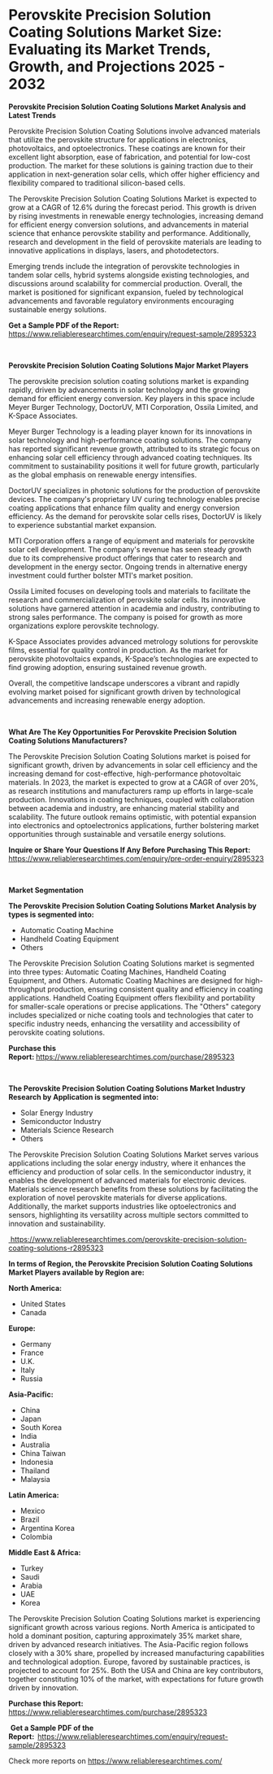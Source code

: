 <p><h1>Perovskite Precision Solution Coating Solutions Market Size: Evaluating its Market Trends, Growth, and Projections 2025 - 2032</h1></p><p><strong>Perovskite Precision Solution Coating Solutions Market Analysis and Latest Trends</strong></p>
<p><p>Perovskite Precision Solution Coating Solutions involve advanced materials that utilize the perovskite structure for applications in electronics, photovoltaics, and optoelectronics. These coatings are known for their excellent light absorption, ease of fabrication, and potential for low-cost production. The market for these solutions is gaining traction due to their application in next-generation solar cells, which offer higher efficiency and flexibility compared to traditional silicon-based cells.</p><p>The Perovskite Precision Solution Coating Solutions Market is expected to grow at a CAGR of 12.6% during the forecast period. This growth is driven by rising investments in renewable energy technologies, increasing demand for efficient energy conversion solutions, and advancements in material science that enhance perovskite stability and performance. Additionally, research and development in the field of perovskite materials are leading to innovative applications in displays, lasers, and photodetectors. </p><p>Emerging trends include the integration of perovskite technologies in tandem solar cells, hybrid systems alongside existing technologies, and discussions around scalability for commercial production. Overall, the market is positioned for significant expansion, fueled by technological advancements and favorable regulatory environments encouraging sustainable energy solutions.</p></p>
<p><strong>Get a Sample PDF of the Report:&nbsp;</strong> <a href="https://www.reliableresearchtimes.com/enquiry/request-sample/2895323?utm_campaign=3520&utm_medium=2&utm_source=Github&utm_content=ia&utm_term=15032025&utm_id=perovskite-precision-solution-coating-solutions">https://www.reliableresearchtimes.com/enquiry/request-sample/2895323</a></p>
<p>&nbsp;</p>
<p><strong>Perovskite Precision Solution Coating Solutions Major Market Players</strong></p>
<p><p>The perovskite precision solution coating solutions market is expanding rapidly, driven by advancements in solar technology and the growing demand for efficient energy conversion. Key players in this space include Meyer Burger Technology, DoctorUV, MTI Corporation, Ossila Limited, and K-Space Associates.</p><p>Meyer Burger Technology is a leading player known for its innovations in solar technology and high-performance coating solutions. The company has reported significant revenue growth, attributed to its strategic focus on enhancing solar cell efficiency through advanced coating techniques. Its commitment to sustainability positions it well for future growth, particularly as the global emphasis on renewable energy intensifies.</p><p>DoctorUV specializes in photonic solutions for the production of perovskite devices. The company's proprietary UV curing technology enables precise coating applications that enhance film quality and energy conversion efficiency. As the demand for perovskite solar cells rises, DoctorUV is likely to experience substantial market expansion.</p><p>MTI Corporation offers a range of equipment and materials for perovskite solar cell development. The company's revenue has seen steady growth due to its comprehensive product offerings that cater to research and development in the energy sector. Ongoing trends in alternative energy investment could further bolster MTI's market position.</p><p>Ossila Limited focuses on developing tools and materials to facilitate the research and commercialization of perovskite solar cells. Its innovative solutions have garnered attention in academia and industry, contributing to strong sales performance. The company is poised for growth as more organizations explore perovskite technology.</p><p>K-Space Associates provides advanced metrology solutions for perovskite films, essential for quality control in production. As the market for perovskite photovoltaics expands, K-Space’s technologies are expected to find growing adoption, ensuring sustained revenue growth.</p><p>Overall, the competitive landscape underscores a vibrant and rapidly evolving market poised for significant growth driven by technological advancements and increasing renewable energy adoption.</p></p>
<p>&nbsp;</p>
<p><strong>What Are The Key Opportunities For Perovskite Precision Solution Coating Solutions Manufacturers?</strong></p>
<p><p>The Perovskite Precision Solution Coating Solutions market is poised for significant growth, driven by advancements in solar cell efficiency and the increasing demand for cost-effective, high-performance photovoltaic materials. In 2023, the market is expected to grow at a CAGR of over 20%, as research institutions and manufacturers ramp up efforts in large-scale production. Innovations in coating techniques, coupled with collaboration between academia and industry, are enhancing material stability and scalability. The future outlook remains optimistic, with potential expansion into electronics and optoelectronics applications, further bolstering market opportunities through sustainable and versatile energy solutions.</p></p>
<p><strong>Inquire or Share Your Questions If Any Before Purchasing This Report:</strong> <a href="https://www.reliableresearchtimes.com/enquiry/pre-order-enquiry/2895323?utm_campaign=3520&utm_medium=2&utm_source=Github&utm_content=ia&utm_term=15032025&utm_id=perovskite-precision-solution-coating-solutions">https://www.reliableresearchtimes.com/enquiry/pre-order-enquiry/2895323</a></p>
<p>&nbsp;</p>
<p><strong>Market Segmentation</strong></p>
<p><strong>The Perovskite Precision Solution Coating Solutions Market Analysis by types is segmented into:</strong></p>
<p><ul><li> Automatic Coating Machine</li><li>Handheld Coating Equipment</li><li>Others </li></ul></p>
<p><p>The Perovskite Precision Solution Coating Solutions market is segmented into three types: Automatic Coating Machines, Handheld Coating Equipment, and Others. Automatic Coating Machines are designed for high-throughput production, ensuring consistent quality and efficiency in coating applications. Handheld Coating Equipment offers flexibility and portability for smaller-scale operations or precise applications. The "Others" category includes specialized or niche coating tools and technologies that cater to specific industry needs, enhancing the versatility and accessibility of perovskite coating solutions.</p></p>
<p><strong>Purchase this Report:&nbsp;</strong><a href="https://www.reliableresearchtimes.com/purchase/2895323?utm_campaign=3520&utm_medium=2&utm_source=Github&utm_content=ia&utm_term=15032025&utm_id=perovskite-precision-solution-coating-solutions">https://www.reliableresearchtimes.com/purchase/2895323</a></p>
<p>&nbsp;</p>
<p><strong>The Perovskite Precision Solution Coating Solutions Market Industry Research by Application is segmented into:</strong></p>
<p><ul><li> Solar Energy Industry</li><li>Semiconductor Industry</li><li>Materials Science Research</li><li>Others </li></ul></p>
<p><p>The Perovskite Precision Solution Coating Solutions Market serves various applications including the solar energy industry, where it enhances the efficiency and production of solar cells. In the semiconductor industry, it enables the development of advanced materials for electronic devices. Materials science research benefits from these solutions by facilitating the exploration of novel perovskite materials for diverse applications. Additionally, the market supports industries like optoelectronics and sensors, highlighting its versatility across multiple sectors committed to innovation and sustainability.</p></p>
<p><a href="https://www.reliableresearchtimes.com/perovskite-precision-solution-coating-solutions-r2895323?utm_campaign=3520&utm_medium=2&utm_source=Github&utm_content=ia&utm_term=15032025&utm_id=perovskite-precision-solution-coating-solutions">&nbsp;https://www.reliableresearchtimes.com/perovskite-precision-solution-coating-solutions-r2895323</a></p>
<p><strong>In terms of Region, the Perovskite Precision Solution Coating Solutions Market Players available by Region are:</strong></p>
<p>
    <p> <strong> North America: </strong>
        <ul>
            <li>United States</li>
            <li>Canada</li>
        </ul>
        </p> 
    <p> <strong> Europe: </strong>
        <ul>
            <li>Germany</li>
            <li>France</li>
            <li>U.K.</li>
            <li>Italy</li>
            <li>Russia</li>
        </ul>
        </p> 
    <p> <strong> Asia-Pacific: </strong>
        <ul>
            <li>China</li>
            <li>Japan</li>
            <li>South Korea</li>
            <li>India</li>
            <li>Australia</li>
            <li>China Taiwan</li>
            <li>Indonesia</li>
            <li>Thailand</li>
            <li>Malaysia</li>
        </ul>
        </p> 
    <p> <strong> Latin America: </strong>
        <ul>
            <li>Mexico</li>
            <li>Brazil</li>
            <li>Argentina Korea</li>
            <li>Colombia</li>
        </ul>
        </p> 
    <p> <strong> Middle East & Africa: </strong>
        <ul>
            <li>Turkey</li>
            <li>Saudi</li>
            <li>Arabia</li>
            <li>UAE</li>
            <li>Korea</li>
        </ul>
    </p>
    </p>
<p><p>The Perovskite Precision Solution Coating Solutions market is experiencing significant growth across various regions. North America is anticipated to hold a dominant position, capturing approximately 35% market share, driven by advanced research initiatives. The Asia-Pacific region follows closely with a 30% share, propelled by increased manufacturing capabilities and technological adoption. Europe, favored by sustainable practices, is projected to account for 25%. Both the USA and China are key contributors, together constituting 10% of the market, with expectations for future growth driven by innovation.</p></p>
<p><strong>Purchase this Report: </strong><a href="https://www.reliableresearchtimes.com/purchase/2895323?utm_campaign=3520&utm_medium=2&utm_source=Github&utm_content=ia&utm_term=15032025&utm_id=perovskite-precision-solution-coating-solutions">https://www.reliableresearchtimes.com/purchase/2895323</a></p>
<p>&nbsp;<strong>Get a Sample PDF of the Report:&nbsp;&nbsp;</strong><a href="https://www.reliableresearchtimes.com/enquiry/request-sample/2895323?utm_campaign=3520&utm_medium=2&utm_source=Github&utm_content=ia&utm_term=15032025&utm_id=perovskite-precision-solution-coating-solutions">https://www.reliableresearchtimes.com/enquiry/request-sample/2895323</a></p>
<p><strong></strong></p>
<p>Check more reports on <a href="https://www.reliableresearchtimes.com/?utm_campaign=3520&utm_medium=2&utm_source=Github&utm_content=ia&utm_term=15032025&utm_id=perovskite-precision-solution-coating-solutions">https://www.reliableresearchtimes.com/</a></p>